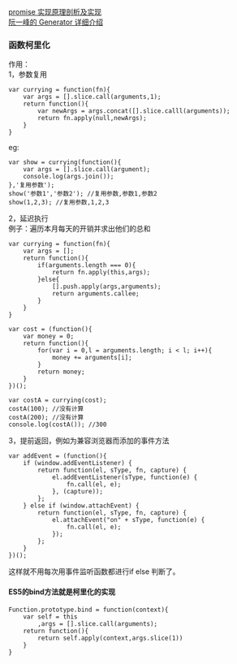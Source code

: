 [promise 实现原理剖析及实现](https://github.com/xieranmaya/blog/issues/3)  
[阮一峰的 Generator 详细介绍](http://es6.ruanyifeng.com/#docs/generator-async)
### 函数柯里化
作用：  
1，参数复用  
```
var currying = function(fn){
	var args = [].slice.call(arguments,1);
	return function(){
		var newArgs = args.concat([].slice.calll(arguments));
		return fn.apply(null,newArgs);
	} 
}
```

eg: 
``` 
var show = currying(function(){
	var args = [].slice.call(argument);
	console.log(args.join());
},'复用参数');
show('参数1','参数2'); //复用参数,参数1,参数2
show(1,2,3); //复用参数,1,2,3
```
2，延迟执行  
例子：遍历本月每天的开销并求出他们的总和  
```
var currying = function(fn){
	var args = [];
	return function(){
		if(arguments.length === 0){
			return fn.apply(this,args);
		}else{
			[].push.apply(args,arguments);
			return arguments.callee;
		}
	}
}
```
```
var cost = (function(){
	var money = 0;
	return function(){
		for(var i = 0,l = arguments.length; i < l; i++){
			money += arguments[i];
		}
		return money;
	}
})();
```
```
var costA = currying(cost);
costA(100); //没有计算
costA(200); //没有计算
console.log(costA()); //300
```
3，提前返回，例如为兼容浏览器而添加的事件方法  
```
var addEvent = (function(){
    if (window.addEventListener) {
        return function(el, sType, fn, capture) {
            el.addEventListener(sType, function(e) {
                fn.call(el, e);
            }, (capture));
        };
    } else if (window.attachEvent) {
        return function(el, sType, fn, capture) {
            el.attachEvent("on" + sType, function(e) {
                fn.call(el, e);
            });
        };
    }
})();
```
这样就不用每次用事件监听函数都进行if else 判断了。  
#### ES5的bind方法就是柯里化的实现  
```
Function.prototype.bind = function(context){
	var self = this
		,args = [].slice.call(arguments);
	return function(){
		return self.apply(context,args.slice(1))
	}
}
```


